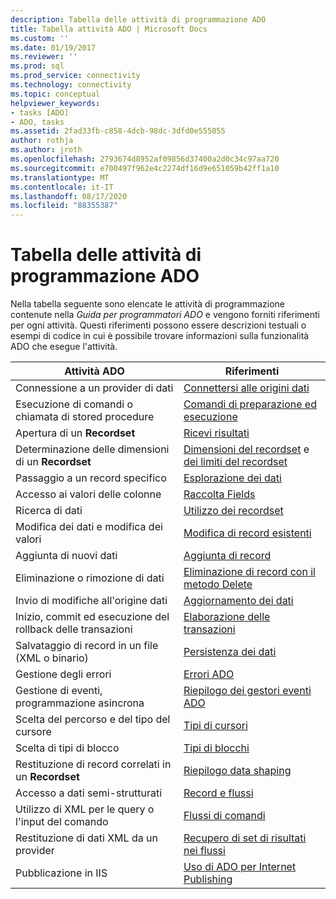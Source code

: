 ```yaml
---
description: Tabella delle attività di programmazione ADO
title: Tabella attività ADO | Microsoft Docs
ms.custom: ''
ms.date: 01/19/2017
ms.reviewer: ''
ms.prod: sql
ms.prod_service: connectivity
ms.technology: connectivity
ms.topic: conceptual
helpviewer_keywords:
- tasks [ADO]
- ADO, tasks
ms.assetid: 2fad33fb-c858-4dcb-98dc-3dfd0e555055
author: rothja
ms.author: jroth
ms.openlocfilehash: 2793674d8952af09856d37400a2d0c34c97aa720
ms.sourcegitcommit: e700497f962e4c2274df16d9e651059b42ff1a10
ms.translationtype: MT
ms.contentlocale: it-IT
ms.lasthandoff: 08/17/2020
ms.locfileid: "88355387"
---
```

# <a name="ado-programming-task-table"></a>Tabella delle attività di programmazione ADO
Nella tabella seguente sono elencate le attività di programmazione contenute nella *Guida per programmatori ADO* e vengono forniti riferimenti per ogni attività. Questi riferimenti possono essere descrizioni testuali o esempi di codice in cui è possibile trovare informazioni sulla funzionalità ADO che esegue l'attività.

|Attività ADO|Riferimenti|
|--------------|----------------|
|Connessione a un provider di dati|[Connettersi alle origini dati](../../ado/guide/data/connecting-to-data-sources.md)|
|Esecuzione di comandi o chiamata di stored procedure|[Comandi di preparazione ed esecuzione](../../ado/guide/data/preparing-and-executing-commands.md)|
|Apertura di un **Recordset**|[Ricevi risultati](../../ado/guide/data/receiving-results.md)|
|Determinazione delle dimensioni di un **Recordset**|[Dimensioni del recordset](../../ado/guide/data/current-record-and-size-of-recordset.md) e [dei limiti del recordset](../../ado/guide/data/boundaries-of-a-recordset.md)|
|Passaggio a un record specifico|[Esplorazione dei dati](../../ado/guide/data/navigating-through-data.md)|
|Accesso ai valori delle colonne|[Raccolta Fields](../../ado/guide/data/the-fields-collection.md)|
|Ricerca di dati|[Utilizzo dei recordset](../../ado/guide/data/working-with-recordsets.md)|
|Modifica dei dati e modifica dei valori|[Modifica di record esistenti](../../ado/guide/data/editing-existing-records.md)|
|Aggiunta di nuovi dati|[Aggiunta di record](../../ado/guide/data/adding-records.md)|
|Eliminazione o rimozione di dati|[Eliminazione di record con il metodo Delete](../../ado/guide/data/deleting-records-using-the-delete-method.md)|
|Invio di modifiche all'origine dati|[Aggiornamento dei dati](../../ado/guide/data/updating-data.md)|
|Inizio, commit ed esecuzione del rollback delle transazioni|[Elaborazione delle transazioni](../../ado/guide/data/transaction-processing.md)|
|Salvataggio di record in un file (XML o binario)|[Persistenza dei dati](../../ado/guide/data/persisting-data.md)|
|Gestione degli errori|[Errori ADO](../../ado/guide/data/ado-errors.md)|
|Gestione di eventi, programmazione asincrona|[Riepilogo dei gestori eventi ADO](../../ado/guide/data/ado-event-handler-summary.md)|
|Scelta del percorso e del tipo del cursore|[Tipi di cursori](../../ado/guide/data/types-of-cursors-ado.md)|
|Scelta di tipi di blocco|[Tipi di blocchi](../../ado/guide/data/types-of-locks.md)|
|Restituzione di record correlati in un **Recordset**|[Riepilogo data shaping](../../ado/guide/data/data-shaping-overview.md)|
|Accesso a dati semi-strutturati|[Record e flussi](../../ado/guide/data/records-and-streams.md)|
|Utilizzo di XML per le query o l'input del comando|[Flussi di comandi](../../ado/guide/data/command-streams.md)|
|Restituzione di dati XML da un provider|[Recupero di set di risultati nei flussi](../../ado/guide/data/retrieving-resultsets-into-streams.md)|
|Pubblicazione in IIS|[Uso di ADO per Internet Publishing](../../ado/guide/data/using-ado-for-internet-publishing.md)|
